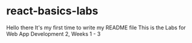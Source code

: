 # react-basics-labs
Hello there
It's my first time to write my README file
This is the Labs for Web App Development 2, Weeks 1 - 3